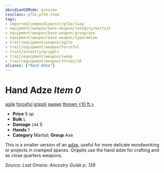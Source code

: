 ```yaml
---
obsidianUIMode: preview
cssclass: pf2e,pf2e-item
tags:
- imported/compendium/src/pf2e/loag
- equipment/weapon/base-weapon/category/martial
- equipment/weapon/base-weapon/group/axe
- equipment/weapon/base-weapon/type/melee 
- trait/equipment/weapon/agile
- trait/equipment/weapon/forceful
- trait/ancestry/grippli
- trait/equipment/weapon/sweep
- trait/equipment/weapon/thrown/10
aliases: ["Hand Adze"]
---
```

# Hand Adze *Item 0*  
[agile](agile.md)  [forceful](forceful.md)  [grippli](grippli-b2.md)  [sweep](sweep.md)  [thrown <10 ft.>](thrown.md)  

- **Price** 5 sp
- **Bulk** L
- **Damage** `1d4` S
- **Hands** 1
- **Category** Martial; **Group** Axe 

This is a smaller version of an [adze](adze-loag.md), useful for more delicate woodworking or projects in cramped spaces. Gripplis use the hand adze for crafting and as close quarters weapons.

*Source: Lost Omens: Ancestry Guide p. 139*